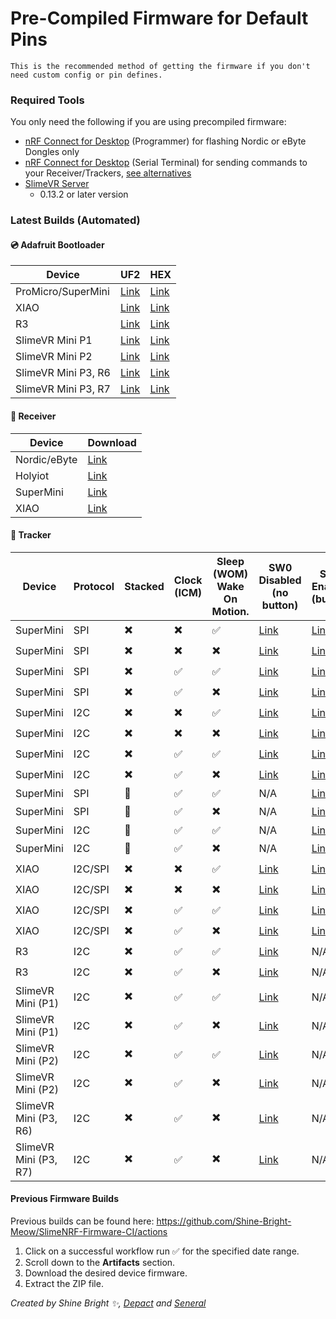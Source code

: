 <link rel="stylesheet" href="smol-slimes.css">

# Pre-Compiled Firmware for Default Pins

```admonish important
This is the recommended method of getting the firmware if you don't need custom config or pin defines.
```

### Required Tools

You only need the following if you are using precompiled firmware:
* <a href="https://www.nordicsemi.com/Products/Development-tools/nRF-Connect-for-Desktop">nRF Connect for Desktop</a> (Programmer) for flashing Nordic or eByte Dongles only
* <a href="https://www.nordicsemi.com/Products/Development-tools/nRF-Connect-for-Desktop">nRF Connect for Desktop</a> (Serial Terminal) for sending commands to your Receiver/Trackers, [see alternatives](#accessing-the-serial-console)
* <a href="https://slimevr.dev/download">SlimeVR Server</a>
    * 0.13.2 or later version

### Latest Builds (Automated)

#### 💿 Adafruit Bootloader
| Device               | UF2 | HEX |
| ------------------ | ---- | ---- |
| ProMicro/SuperMini | [Link](https://github.com/SlimeVR/Adafruit_nRF52_Bootloader/releases/download/0.9.2-SlimeVR.6/update-slimenrf_promicro_bootloader-0.9.2-SlimeVR.6_nosd.uf2) | [Link](https://github.com/SlimeVR/Adafruit_nRF52_Bootloader/releases/download/0.9.2-SlimeVR.6/slimenrf_promicro_bootloader-0.9.2-SlimeVR.6_s140_7.3.0.hex) |
| XIAO | [Link](https://github.com/SlimeVR/Adafruit_nRF52_Bootloader/releases/download/0.9.2-SlimeVR.6/update-slimenrf_xiao_sense_bootloader-0.9.2-SlimeVR.6_nosd.uf2) | [Link](https://github.com/SlimeVR/Adafruit_nRF52_Bootloader/releases/download/0.9.2-SlimeVR.6/slimenrf_xiao_sense_bootloader-0.9.2-SlimeVR.6_s140_7.3.0.hex) |
| R3 | [Link](https://github.com/SlimeVR/Adafruit_nRF52_Bootloader/releases/download/0.9.2-SlimeVR.6/update-slimenrf_tracker_r3_bootloader-0.9.2-SlimeVR.6_nosd.uf2) | [Link](https://github.com/SlimeVR/Adafruit_nRF52_Bootloader/releases/download/0.9.2-SlimeVR.6/slimenrf_tracker_r3_bootloader-0.9.2-SlimeVR.6_s140_7.3.0.hex) |
| SlimeVR Mini P1 | [Link](https://github.com/SlimeVR/Adafruit_nRF52_Bootloader/releases/download/0.9.2-SlimeVR.6/update-slimevr_mini_p1_bootloader-0.9.2-SlimeVR.6_nosd.uf2) | [Link](https://github.com/SlimeVR/Adafruit_nRF52_Bootloader/releases/download/0.9.2-SlimeVR.6/slimevr_mini_p1_bootloader-0.9.2-SlimeVR.6_s140_7.3.0.hex) |
| SlimeVR Mini P2 | [Link](https://github.com/SlimeVR/Adafruit_nRF52_Bootloader/releases/download/0.9.2-SlimeVR.6/update-slimevr_mini_p2_bootloader-0.9.2-SlimeVR.6_nosd.uf2) | [Link](https://github.com/SlimeVR/Adafruit_nRF52_Bootloader/releases/download/0.9.2-SlimeVR.6/slimevr_mini_p2_bootloader-0.9.2-SlimeVR.6_s140_7.3.0.hex) |
| SlimeVR Mini P3, R6| [Link](https://github.com/SlimeVR/Adafruit_nRF52_Bootloader/releases/download/0.9.2-SlimeVR.6/update-slimevr_mini_p3r6_bootloader-0.9.2-SlimeVR.6_nosd.uf2) | [Link](https://github.com/SlimeVR/Adafruit_nRF52_Bootloader/releases/download/0.9.2-SlimeVR.6/slimevr_mini_p3r6_bootloader-0.9.2-SlimeVR.6_s140_7.3.0.hex) |
| SlimeVR Mini P3, R7 | [Link](https://github.com/SlimeVR/Adafruit_nRF52_Bootloader/releases/download/0.9.2-SlimeVR.6/update-slimevr_mini_p3r7_bootloader-0.9.2-SlimeVR.6_nosd.uf2) | [Link](https://github.com/SlimeVR/Adafruit_nRF52_Bootloader/releases/download/0.9.2-SlimeVR.6/slimevr_mini_p3r7_bootloader-0.9.2-SlimeVR.6_s140_7.3.0.hex) |

#### 📡 Receiver

| Device       | Download                                                                                                                             |
| ------------ | ------------------------------------------------------------------------------------------------------------------------------------ |
| Nordic/eByte | [Link](https://github.com/Shine-Bright-Meow/SlimeNRF-Firmware-CI/releases/download/latest/SlimeNRF_Nordic_eByte_Dongle_Receiver.hex) |
| Holyiot      | [Link](https://github.com/Shine-Bright-Meow/SlimeNRF-Firmware-CI/releases/download/latest/SlimeNRF_Holyiot_Dongle_Receiver.hex)      |
| SuperMini    | [Link](https://github.com/Shine-Bright-Meow/SlimeNRF-Firmware-CI/releases/download/latest/SlimeNRF_SuperMini_Receiver.uf2)           |
| XIAO         | [Link](https://github.com/Shine-Bright-Meow/SlimeNRF-Firmware-CI/releases/download/latest/SlimeNRF_XIAO_Receiver.uf2)                |

#### 🏃 Tracker

<div class="table-wrapper">
  <table>
    <thead>
      <tr>
        <th>Device</th>
        <th>Protocol</th>
        <th>Stacked</th>
        <th>Clock (ICM)</th>
        <th>
          Sleep
          <span class="tooltip-text-container">
            (WOM)
            <span class="tooltip-text"> Wake On Motion. </span>
          </span>
        </th>
        <th>
            SW0 Disabled
            <br/>
            (no button)
        </th>
        <th>
            SW0 Enabled
            <br/>
            (button)
        </th>
      </tr>
    </thead>
    <tbody>
      <tr>
        <td>SuperMini</td>
        <td>SPI</td>
        <td>✖️</td>
        <td>✖️</td>
        <td>✅</td>
        <td>
          <a
            href="https://github.com/Shine-Bright-Meow/SlimeNRF-Firmware-CI/releases/download/latest/SlimeNRF_Tracker_SPI_SuperMini.uf2"
            >Link</a
          >
        </td>
        <td>
          <a
            href="https://github.com/Shine-Bright-Meow/SlimeNRF-Firmware-CI/releases/download/latest/SlimeNRF_Tracker_SW0_SPI_SuperMini.uf2"
            >Link</a
          >
        </td>
      </tr>
      <tr>
        <td>SuperMini</td>
        <td>SPI</td>
        <td>✖️</td>
        <td>✖️</td>
        <td>✖️</td>
        <td>
          <a
            href="https://github.com/Shine-Bright-Meow/SlimeNRF-Firmware-CI/releases/download/latest/SlimeNRF_Tracker_NoSleep_SPI_SuperMini.uf2"
            >Link</a
          >
        </td>
        <td>
          <a
            href="https://github.com/Shine-Bright-Meow/SlimeNRF-Firmware-CI/releases/download/latest/SlimeNRF_Tracker_SW0_NoSleep_SPI_SuperMini.uf2"
            >Link</a
          >
        </td>
      </tr>
      <tr>
        <td>SuperMini</td>
        <td>SPI</td>
        <td>✖️</td>
        <td>✅</td>
        <td>✅</td>
        <td>
          <a
            href="https://github.com/Shine-Bright-Meow/SlimeNRF-Firmware-CI/releases/download/latest/SlimeNRF_Tracker_CLK_SPI_SuperMini.uf2"
            >Link</a
          >
        </td>
        <td>
          <a
            href="https://github.com/Shine-Bright-Meow/SlimeNRF-Firmware-CI/releases/download/latest/SlimeNRF_Tracker_SW0_CLK_SPI_SuperMini.uf2"
            >Link</a
          >
        </td>
      </tr>
      <tr>
        <td>SuperMini</td>
        <td>SPI</td>
        <td>✖️</td>
        <td>✅</td>
        <td>✖️</td>
        <td>
          <a
            href="https://github.com/Shine-Bright-Meow/SlimeNRF-Firmware-CI/releases/download/latest/SlimeNRF_Tracker_NoSleepCLK_SPI_SuperMini.uf2"
            >Link</a
          >
        </td>
        <td>
          <a
            href="https://github.com/Shine-Bright-Meow/SlimeNRF-Firmware-CI/releases/download/latest/SlimeNRF_Tracker_SW0_NoSleepCLK_SPI_SuperMini.uf2"
            >Link</a
          >
        </td>
      </tr>
      <tr>
        <td>SuperMini</td>
        <td>I2C</td>
        <td>✖️</td>
        <td>✖️</td>
        <td>✅</td>
        <td>
          <a
            href="https://github.com/Shine-Bright-Meow/SlimeNRF-Firmware-CI/releases/download/latest/SlimeNRF_Tracker_I2C_SuperMini.uf2"
            >Link</a
          >
        </td>
        <td>
          <a
            href="https://github.com/Shine-Bright-Meow/SlimeNRF-Firmware-CI/releases/download/latest/SlimeNRF_Tracker_SW0_I2C_SuperMini.uf2"
            >Link</a
          >
        </td>
      </tr>
      <tr>
        <td>SuperMini</td>
        <td>I2C</td>
        <td>✖️</td>
        <td>✖️</td>
        <td>✖️</td>
        <td>
          <a
            href="https://github.com/Shine-Bright-Meow/SlimeNRF-Firmware-CI/releases/download/latest/SlimeNRF_Tracker_NoSleep_I2C_SuperMini.uf2"
            >Link</a
          >
        </td>
        <td>
          <a
            href="https://github.com/Shine-Bright-Meow/SlimeNRF-Firmware-CI/releases/download/latest/SlimeNRF_Tracker_SW0_NoSleep_I2C_SuperMini.uf2"
            >Link</a
          >
        </td>
      </tr>
      <tr>
        <td>SuperMini</td>
        <td>I2C</td>
        <td>✖️</td>
        <td>✅</td>
        <td>✅</td>
        <td>
          <a
            href="https://github.com/Shine-Bright-Meow/SlimeNRF-Firmware-CI/releases/download/latest/SlimeNRF_Tracker_CLK_I2C_SuperMini.uf2"
            >Link</a
          >
        </td>
        <td>
          <a
            href="https://github.com/Shine-Bright-Meow/SlimeNRF-Firmware-CI/releases/download/latest/SlimeNRF_Tracker_SW0_CLK_I2C_SuperMini.uf2"
            >Link</a
          >
        </td>
      </tr>
      <tr>
        <td>SuperMini</td>
        <td>I2C</td>
        <td>✖️</td>
        <td>✅</td>
        <td>✖️</td>
        <td>
          <a
            href="https://github.com/Shine-Bright-Meow/SlimeNRF-Firmware-CI/releases/download/latest/SlimeNRF_Tracker_NoSleepCLK_I2C_SuperMini.uf2"
            >Link</a
          >
        </td>
        <td>
          <a
            href="https://github.com/Shine-Bright-Meow/SlimeNRF-Firmware-CI/releases/download/latest/SlimeNRF_Tracker_SW0_NoSleepCLK_I2C_SuperMini.uf2"
            >Link</a
          >
        </td>
      </tr>
      <tr>
        <td>SuperMini</td>
        <td>SPI</td>
        <td>🥪</td>
        <td>✅</td>
        <td>✅</td>
        <td>N/A</td>
        <td>
          <a
            href="https://github.com/Shine-Bright-Meow/SlimeNRF-Firmware-CI/releases/download/latest/SlimeNRF_Tracker_SPI_StackedSmol.uf2"
            target="_blank"
            >Link</a
          >
        </td>
      </tr>
      <tr>
        <td>SuperMini</td>
        <td>SPI</td>
        <td>🥪</td>
        <td>✅</td>
        <td>✖️</td>
        <td>N/A</td>
        <td>
          <a
            href="https://github.com/Shine-Bright-Meow/SlimeNRF-Firmware-CI/releases/download/latest/SlimeNRF_Tracker_NoSleep_SPI_StackedSmol.uf2"
            target="_blank"
            >Link</a
          >
        </td>
      </tr>
      <tr>
        <td>SuperMini</td>
        <td>I2C</td>
        <td>🥪</td>
        <td>✅</td>
        <td>✅</td>
        <td>N/A</td>
        <td>
          <a
            href="https://github.com/Shine-Bright-Meow/SlimeNRF-Firmware-CI/releases/download/latest/SlimeNRF_Tracker_I2C_StackedSmol.uf2"
            target="_blank"
            >Link</a
          >
        </td>
      </tr>
      <tr>
        <td>SuperMini</td>
        <td>I2C</td>
        <td>🥪</td>
        <td>✅</td>
        <td>✖️</td>
        <td>N/A</td>
        <td>
          <a
            href="https://github.com/Shine-Bright-Meow/SlimeNRF-Firmware-CI/releases/download/latest/SlimeNRF_Tracker_NoSleep_I2C_StackedSmol.uf2"
            target="_blank"
            >Link</a
          >
        </td>
      </tr>
      <tr>
        <td>XIAO</td>
        <td>I2C/SPI</td>
        <td>✖️</td>
        <td>✖️</td>
        <td>✅</td>
        <td>
          <a
            href="https://github.com/Shine-Bright-Meow/SlimeNRF-Firmware-CI/releases/download/latest/SlimeNRF_Tracker_XIAO.uf2"
            >Link</a
          >
        </td>
        <td>
          <a
            href="https://github.com/Shine-Bright-Meow/SlimeNRF-Firmware-CI/releases/download/latest/SlimeNRF_Tracker_SW0_XIAO.uf2"
            >Link</a
          >
        </td>
      </tr>
      <tr>
        <td>XIAO</td>
        <td>I2C/SPI</td>
        <td>✖️</td>
        <td>✖️</td>
        <td>✖️</td>
        <td>
          <a
            href="https://github.com/Shine-Bright-Meow/SlimeNRF-Firmware-CI/releases/download/latest/SlimeNRF_Tracker_NoSleep_XIAO.uf2"
            >Link</a
          >
        </td>
        <td>
          <a
            href="https://github.com/Shine-Bright-Meow/SlimeNRF-Firmware-CI/releases/download/latest/SlimeNRF_Tracker_SW0_NoSleep_XIAO.uf2"
            >Link</a
          >
        </td>
      </tr>
      <tr>
        <td>XIAO</td>
        <td>I2C/SPI</td>
        <td>✖️</td>
        <td>✅</td>
        <td>✅</td>
        <td>
          <a
            href="https://github.com/Shine-Bright-Meow/SlimeNRF-Firmware-CI/releases/download/latest/SlimeNRF_Tracker_CLK_XIAO.uf2"
            >Link</a
          >
        </td>
        <td>
          <a
            href="https://github.com/Shine-Bright-Meow/SlimeNRF-Firmware-CI/releases/download/latest/SlimeNRF_Tracker_SW0_CLK_XIAO.uf2"
            >Link</a
          >
        </td>
      </tr>
      <tr>
        <td>XIAO</td>
        <td>I2C/SPI</td>
        <td>✖️</td>
        <td>✅</td>
        <td>✖️</td>
        <td>
          <a
            href="https://github.com/Shine-Bright-Meow/SlimeNRF-Firmware-CI/releases/download/latest/SlimeNRF_Tracker_NoSleepCLK_XIAO.uf2"
            >Link</a
          >
        </td>
        <td>
          <a
            href="https://github.com/Shine-Bright-Meow/SlimeNRF-Firmware-CI/releases/download/latest/SlimeNRF_Tracker_SW0_NoSleepCLK_XIAO.uf2"
            >Link</a
          >
        </td>
      </tr>
      <tr>
        <td>R3</td>
        <td>I2C</td>
        <td>✖️</td>
        <td>✅</td>
        <td>✅</td>
        <td>
          <a
            href="https://github.com/Shine-Bright-Meow/SlimeNRF-Firmware-CI/releases/download/latest/SlimeNRF_Tracker_R3.uf2"
            >Link</a
          >
        </td>
        <td>N/A</td>
      </tr>
      <tr>
        <td>R3</td>
        <td>I2C</td>
        <td>✖️</td>
        <td>✅</td>
        <td>✖️</td>
        <td>
          <a
            href="https://github.com/Shine-Bright-Meow/SlimeNRF-Firmware-CI/releases/download/latest/SlimeNRF_Tracker_NoSleep_R3.uf2"
            >Link</a
          >
        </td>
        <td>N/A</td>
      </tr>
      <tr>
        <td>SlimeVR Mini (P1)</td>
        <td>I2C</td>
        <td>✖️</td>
        <td>✅</td>
        <td>✅</td>
        <td>
          <a
            href="https://github.com/Shine-Bright-Meow/SlimeNRF-Firmware-CI/releases/download/latest/SlimeNRF_Tracker_SlimevrMini.uf2"
            >Link</a
          >
        </td>
        <td>N/A</td>
      </tr>
      <tr>
        <td>SlimeVR Mini (P1)</td>
        <td>I2C</td>
        <td>✖️</td>
        <td>✅</td>
        <td>✖️</td>
        <td>
          <a
            href="https://github.com/Shine-Bright-Meow/SlimeNRF-Firmware-CI/releases/download/latest/SlimeNRF_Tracker_NoSleep_SlimevrMini.uf2"
            >Link</a
          >
        </td>
        <td>N/A</td>
      </tr>
      <tr>
        <td>SlimeVR Mini (P2)</td>
        <td>I2C</td>
        <td>✖️</td>
        <td>✅</td>
        <td>✅</td>
        <td>
          <a
            href="https://github.com/Shine-Bright-Meow/SlimeNRF-Firmware-CI/releases/download/latest/SlimeNRF_Tracker_SlimevrMini2.uf2"
            >Link</a
          >
        </td>
        <td>N/A</td>
      </tr>
      <tr>
        <td>SlimeVR Mini (P2)</td>
        <td>I2C</td>
        <td>✖️</td>
        <td>✅</td>
        <td>✖️</td>
        <td>
          <a
            href="https://github.com/Shine-Bright-Meow/SlimeNRF-Firmware-CI/releases/download/latest/SlimeNRF_Tracker_NoSleep_SlimevrMini2.uf2"
            >Link</a
          >
        </td>
        <td>N/A</td>
      </tr>
      <tr>
        <td>SlimeVR Mini (P3, R6)</td>
        <td>I2C</td>
        <td>✖️</td>
        <td>✅</td>
        <td>✖️</td>
        <td>
          <a
            href="https://github.com/Shine-Bright-Meow/SlimeNRF-Firmware-CI/releases/download/latest/SlimeNRF_Tracker_NoSleep_SlimevrMini3_R6.uf2"
            >Link</a
          >
        </td>
        <td>N/A</td>
      </tr>
      <tr>
        <td>SlimeVR Mini (P3, R7)</td>
        <td>I2C</td>
        <td>✖️</td>
        <td>✅</td>
        <td>✖️</td>
        <td>
          <a
            href="https://github.com/Shine-Bright-Meow/SlimeNRF-Firmware-CI/releases/download/latest/SlimeNRF_Tracker_NoSleep_SlimevrMini3_R7.uf2"
            >Link</a
          >
        </td>
        <td>N/A</td>
      </tr>
    </tbody>
  </table>
</div>

#### Previous Firmware Builds

Previous builds can be found here: <a href="https://github.com/Shine-Bright-Meow/SlimeNRF-Firmware-CI/actions">https://github.com/Shine-Bright-Meow/SlimeNRF-Firmware-CI/actions</a>

1. Click on a successful workflow run ✅ for the specified date range.
2. Scroll down to the **Artifacts** section.
3. Download the desired device firmware.
4. Extract the ZIP file.

*Created by Shine Bright ✨, [Depact](https://github.com/Depact) and [Seneral](https://github.com/Seneral)*
